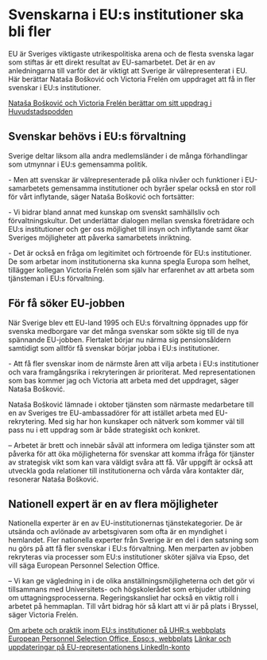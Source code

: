# Svenskarna i EU:s institutioner ska bli fler

EU är Sveriges viktigaste utrikespolitiska arena och de flesta svenska lagar som stiftas är ett direkt resultat av EU\-samarbetet. Det är en av anledningarna till varför det är viktigt att Sverige är välrepresenterat i EU. Här berättar Nataša Bošković och Victoria Frelén om uppdraget att få in fler svenskar i EU:s institutioner.


[Nataša Bošković och Victoria Frelén berättar om sitt uppdrag i Huvudstadspodden](https://huvudstadspodden.eu/2018/12/07/eu-karriar-med-natasa-boskovic-och-victoria-frelen/)

## Svenskar behövs i EU:s förvaltning

Sverige deltar liksom alla andra medlemsländer i de många förhandlingar som utmynnar i EU:s gemensamma politik.

\- Men att svenskar är välrepresenterade på olika nivåer och funktioner i EU\-samarbetets gemensamma institutioner och byråer spelar också en stor roll för vårt inflytande, säger Nataša Bošković och fortsätter:

\- Vi bidrar bland annat med kunskap om svenskt samhällsliv och förvaltningskultur. Det underlättar dialogen mellan svenska företrädare och EU:s institutioner och ger oss möjlighet till insyn och inflytande samt ökar Sveriges möjligheter att påverka samarbetets inriktning.

\- Det är också en fråga om legitimitet och förtroende för EU:s institutioner. De som arbetar inom institutionerna ska kunna spegla Europa som helhet, tillägger kollegan Victoria Frelén som själv har erfarenhet av att arbeta som tjänsteman i EU:s förvaltning.

## För få söker EU\-jobben

När Sverige blev ett EU\-land 1995 och EU:s förvaltning öppnades upp för svenska medborgare var det många svenskar som sökte sig till de nya spännande EU\-jobben. Flertalet börjar nu närma sig pensionsåldern samtidigt som alltför få svenskar börjar jobba i EU:s institutioner.

\- Att få fler svenskar inom de närmste åren att vilja arbeta i EU:s institutioner och vara framgångsrika i rekryteringen är prioriterat. Med representationen som bas kommer jag och Victoria att arbeta med det uppdraget, säger Nataša Bošković.

Nataša Bošković lämnade i oktober tjänsten som närmaste medarbetare till en av Sveriges tre EU\-ambassadörer för att istället arbeta med EU\-rekrytering. Med sig har hon kunskaper och nätverk som kommer väl till pass nu i ett uppdrag som är både strategiskt och konkret.

– Arbetet är brett och innebär såväl att informera om lediga tjänster som att påverka för att öka möjligheterna för svenskar att komma ifråga för tjänster av strategisk vikt som kan vara väldigt svåra att få. Vår uppgift är också att utveckla goda relationer till institutionerna och vårda våra kontakter där, resonerar Nataša Bošković.

## Nationell expert är en av flera möjligheter

Nationella experter är en av EU\-institutionernas tjänstekategorier. De är utsända och avlönade av arbetsgivaren som ofta är en myndighet i hemlandet. Fler nationella experter från Sverige är en del i den satsning som nu görs på att få fler svenskar i EU:s förvaltning. Men merparten av jobben rekryteras via processer som EU:s institutioner sköter själva via Epso, det vill säga European Personnel Selection Office.

– Vi kan ge vägledning in i de olika anställningsmöjligheterna och det gör vi tillsammans med Universitets\- och högskolerådet som erbjuder utbildning om uttagningsprocesserna. Regeringskansliet har också en viktig roll i arbetet på hemmaplan. Till vårt bidrag hör så klart att vi är på plats i Bryssel, säger Victoria Frelén.

[Om arbete och praktik inom EU:s institutioner på UHR:s webbplats](https://www.uhr.se/internationella-mojligheter/arbete-och-praktik-inom-eus-institutioner/ "UHR")
[European Personnel Selection Office, Epso:s, webbplats](https://epso.europa.eu/ "epso")
[Länkar och uppdateringar på EU\-representationens LinkedIn\-konto](https://www.linkedin.com/company/swedenineu/)
